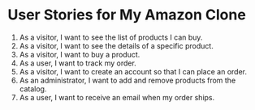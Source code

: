# User Stories for My Amazon Clone

1. As a visitor, I want to see the list of products I can buy.
2. As a visitor, I want to see the details of a specific product.
3. As a visitor, I want to buy a product.
5. As a user, I want to track my order.
7. As a visitor, I want to create an account so that I can place an order.
8. As an administrator, I want to add and remove products from the catalog.
9. As a user, I want to receive an email when my order ships.
 
